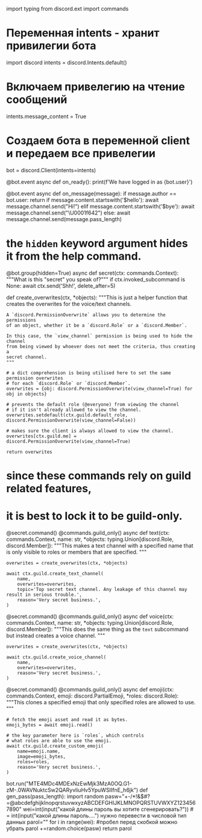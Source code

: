 import typing
from discord.ext import commands
# Переменная intents - хранит привилегии бота
import discord
intents = discord.Intents.default()
# Включаем привелегию на чтение сообщений
intents.message_content = True
# Создаем бота в переменной client и передаем все привелегии
bot = discord.Client(intents=intents)

@bot.event
async def on_ready():
    print(f'We have logged in as {bot.user}')

@bot.event
async def on_message(message):
    if message.author == bot.user:
        return
    if message.content.startswith('$hello'):
        await message.channel.send("Hi!")
    elif message.content.startswith('$bye'):
        await message.channel.send("\\U0001f642")
    else:
        await message.channel.send(message.pass_length)
# the `hidden` keyword argument hides it from the help command.
@bot.group(hidden=True)
async def secret(ctx: commands.Context):
    """What is this "secret" you speak of?"""
    if ctx.invoked_subcommand is None:
        await ctx.send('Shh!', delete_after=5)


def create_overwrites(ctx, *objects):
    """This is just a helper function that creates the overwrites for the
    voice/text channels.

    A `discord.PermissionOverwrite` allows you to determine the permissions
    of an object, whether it be a `discord.Role` or a `discord.Member`.

    In this case, the `view_channel` permission is being used to hide the channel
    from being viewed by whoever does not meet the criteria, thus creating a
    secret channel.
    """

    # a dict comprehension is being utilised here to set the same permission overwrites
    # for each `discord.Role` or `discord.Member`.
    overwrites = {obj: discord.PermissionOverwrite(view_channel=True) for obj in objects}

    # prevents the default role (@everyone) from viewing the channel
    # if it isn't already allowed to view the channel.
    overwrites.setdefault(ctx.guild.default_role, discord.PermissionOverwrite(view_channel=False))

    # makes sure the client is always allowed to view the channel.
    overwrites[ctx.guild.me] = discord.PermissionOverwrite(view_channel=True)

    return overwrites


# since these commands rely on guild related features,
# it is best to lock it to be guild-only.
@secret.command()
@commands.guild_only()
async def text(ctx: commands.Context, name: str, *objects: typing.Union[discord.Role, discord.Member]):
    """This makes a text channel with a specified name
    that is only visible to roles or members that are specified.
    """

    overwrites = create_overwrites(ctx, *objects)

    await ctx.guild.create_text_channel(
        name,
        overwrites=overwrites,
        topic='Top secret text channel. Any leakage of this channel may result in serious trouble.',
        reason='Very secret business.',
    )


@secret.command()
@commands.guild_only()
async def voice(ctx: commands.Context, name: str, *objects: typing.Union[discord.Role, discord.Member]):
    """This does the same thing as the `text` subcommand
    but instead creates a voice channel.
    """

    overwrites = create_overwrites(ctx, *objects)

    await ctx.guild.create_voice_channel(
        name,
        overwrites=overwrites,
        reason='Very secret business.',
    )


@secret.command()
@commands.guild_only()
async def emoji(ctx: commands.Context, emoji: discord.PartialEmoji, *roles: discord.Role):
    """This clones a specified emoji that only specified roles
    are allowed to use.
    """

    # fetch the emoji asset and read it as bytes.
    emoji_bytes = await emoji.read()

    # the key parameter here is `roles`, which controls
    # what roles are able to use the emoji.
    await ctx.guild.create_custom_emoji(
        name=emoji.name,
        image=emoji_bytes,
        roles=roles,
        reason='Very secret business.',
    )


bot.run("MTE4MDc4MDExNzEwMjk3MzA0OQ.G1-zM-.0WAVNuktcSw2QARyvliuHv5YpuWSIIfnE_h6jk")
def gen_pass(pass_length):
    import random
    pasw="+-/*!&$#?=@abcdefghijklnopqrstuvwxyzABCDEFGHIJKLMNOPQRSTUVWXYZ1234567890"
    wei=int(input("какой длины пароль вы хотите сгенерировать?")) # = int(input("какой длины пароль....") нужно перевести в числовой тип данных
    parol=""
    for i in range(wei):                   #пробел перед скобкой можно убрать
        parol +=random.choice(pasw)
    return parol
